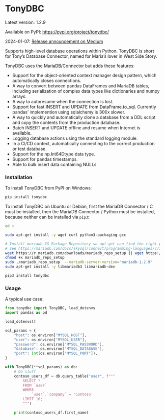# TonyDBC

Latest version: 1.2.9

Available on PyPI: https://pypi.org/project/tonydbc/

2024-01-07: [Release announcement on Medium](https://mcurrie-59915.medium.com/introducing-tonydbc-a-high-level-database-connector-for-mariadb-python-and-pandas-8600676fbf88)

Supports high-level database operations within Python.  TonyDBC is short for Tony’s Database Connector, named for Maria’s lover in West Side Story.

TonyDBC uses the MariaDB/Connector but adds these features:

* Support for the object-oriented context manager design pattern, which automatically closes connections.
* A way to convert between pandas DataFrames and MariaDB tables, including serialization of complex data types like dictionaries and numpy arrays.
* A way to autoresume when the connection is lost.
* Support for fast INSERT and UPDATE from DataFrame.to_sql. Currently pandas’ implemention using sqlalchemy is 300x slower.
* A way to quickly and automatically clone a database from a DDL script and copy the contents from the production database.
* Batch INSERT and UPDATE offline and resume when Internet is available.
* Logging database actions using the standard logging module.
* In a CI/CD context, automatically connecting to the correct production or test database.
* Support for the np.Int64Dtype data type.
* Support for pandas timestamps.
* Able to bulk insert data containing NULLs

### Installation

To install TonyDBC from PyPI on Windows:

```bash
pip install tonydbc
```

To install TonyDBC on Ubuntu or Debian, first the MariaDB Connector / C must be installed, then the MariaDB Connector / Python must be installed, because neither can be installed via `pip3`:

```bash
cd ~

sudo apt-get install -y wget curl python3-packaging gcc

# Install mariadb CS Package Repository so apt-get can find the right package
# See https://mariadb.com/docs/skysql/connect/programming-languages/c/install/#Installation_via_Package_Repository_(Linux)
wget https://r.mariadb.com/downloads/mariadb_repo_setup || wget https://downloads.mariadb.com/MariaDB/mariadb_repo_setup
chmod +x mariadb_repo_setup
sudo ./mariadb_repo_setup  --mariadb-server-version="mariadb-1.2.9"
sudo apt-get install -y libmariadb3 libmariadb-dev

pip3 install tonydbc
```

### Usage

A typical use case:

```python
from tonydbc import TonyDBC, load_dotenvs
import pandas as pd

load_dotenvs()

sql_params = {
    "host": os.environ["MYSQL_HOST"],
    "user": os.environ["MYSQL_USER"],
    "password": os.environ["MYSQL_PASSWORD"],
    "database": os.environ["MYSQL_DATABASE"],
    "port": int(os.environ["MYSQL_PORT"]),
}

with TonyDBC(**sql_params) as db:
    # Do stuff
    contoso_users_df = db.query_table("user", f"""
        SELECT *
        FROM `user`
        WHERE
            `user`.`company` = 'Contoso'
        LIMIT 10;
        """)

    print(contoso_users_df.first_name)
```
